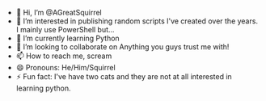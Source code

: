 - 👋 Hi, I’m @AGreatSquirrel
- 👀 I’m interested in publishing random scripts I've created over the years. I mainly use PowerShell but...
- 🌱 I’m currently learning Python 
- 💞️ I’m looking to collaborate on Anything you guys trust me with!
- 📫 How to reach me, scream
- 😄 Pronouns: He/Him/Squirrel
- ⚡ Fun fact: I've have two cats and they are not at all interested in learning python.

<!---
AGreatSquirrel/AGreatSquirrel is a ✨ special ✨ repository because its `README.md` (this file) appears on your GitHub profile.
You can click the Preview link to take a look at your changes.
--->
